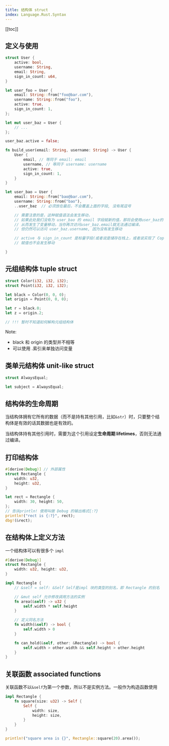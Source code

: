 ```yaml
---
title: 结构体 struct
index: Language.Rust.Syntax
---
```


[[toc]]

## 定义与使用

``` rust
struct User {
    active: bool,
    username: String,
    email: String,
    sign_in_count: u64,
}

let user_foo = User {
    email: String::from("foo@bar.com"),
    username: String::from("foo"),
    active: true,
    sign_in_count: 1,
};

let mut user_baz = User {
    // ...
};

user_baz.active = false;

fn build_user(email: String, username: String) -> User {
    User {
        email, // 等同于 email: email
        username, // 等同于 username: username
        active: true,
        sign_in_count: 1,
    }
}

let user_bao = User {
    email: String::from("bao@bar.com"),
    username: String::from("bao"),
    ..user_baz  // 必须放在最后，不会覆盖上面的字段, 没有尾逗号

    // 需要注意的是，这种赋值语法会发生移动，
    // 如果此处我们没有为 user_bao 的 email 字段赋新的值，那将会使用user_baz的值。
    // 从而发生了变量移动，当你再次访问user_baz.email就无法通过编译。
    // 但仍然可以访问 user_baz.username, 因为没有发生移动

    // active 与 sign_in_count 是标量字段(或者说是储存在栈上，或者说实现了 Copy trait), 
    // 赋值也不会发生移动

}


```

## 元组结构体 tuple struct

``` rust
struct Color(i32, i32, i32);
struct Point(i32, i32, i32);

let black = Color(0, 0, 0);
let origin = Point(0, 0, 0);

let r = black.0;
let z = origin.2;

// !!! 暂时不知道如何解构元组结构体
```
Note: 

- black 和 origin 的类型并不相等
- 可以使用 .索引来单独访问变量


## 类单元结构体 unit-like struct

``` rust
struct AlwaysEqual;

let subject = AlwaysEqual;
```


## 结构体的生命周期

当结构体拥有它所有的数据（而不是持有其他引用，比如`&str`）时，只要整个结构体是有效的话其数据也是有效的。

当结构体持有其他引用时，需要为这个引用设定**生命周期 lifetimes**，否则无法通过编译。

## 打印结构体 

``` rust
#[derive(Debug)] // 外部属性
struct Rectangle {
    width: u32,
    height: u32,
}

let rect = Rectangle {
    width: 30, height: 50,
};
// 告诉println! 使用叫做 Debug 的输出格式{:?}
println!("rect is {:?}", rect);
dbg!(&rect);
```

## 在结构体上定义方法

一个结构体可以有很多个 `impl`

``` rust
#[derive(Debug)]
struct Rectangle {
    width: u32, height: u32,
}

impl Rectangle {
    // &self = self: &Self Self是impl 块的类型的别名，即 Rectangle 的别名

    // &mut self 允许修改调用方法的实例
    fn area(&self) -> u32 { 
        self.width * self.height
    }

    // 定义同名方法
    fn width(&self) -> bool {
        self.width > 0
    }

    fn can_hold(&self, other: &Rectangle) -> bool {
        self.width > other.width && self.height > other.height
    }
}
```

## 关联函数 associated functions

关联函数不以`&self`为第一个参数，所以不是实例方法。一般作为构造函数使用

``` rust
impl Rectangle {
    fn square(size: u32) -> Self {
        Self {
            width: size,
            height: size,
        }
    }
}

println!("square area is {}", Rectangle::square(20).area());
```
